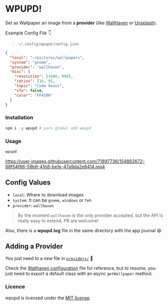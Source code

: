 # WPUPD!

Set as Wallpaper an image from a **provider** (like
[WallHaven](https://wallhaven.cc) or [Unsplash](https://unsplash.com)).

Example Config File 👇

> `~/.config/wpupd/config.json`

```json
{
  "local": "~/pictures/wallpapers",
  "system": "gnome",
  "provider": "wallhaven",
  "misc": {
    "resolution": [1600, 900],
    "ratios": [16, 9],
    "topic": "Code Geass",
    "sfw": false,
    "color": "FFA500"
  }
}
```

### Installation

```bash
npm i -g wpupd # yarn global add wpupd
```

### Usage

```sh
wpupd
```

https://user-images.githubusercontent.com/71897736/154862672-88f54f66-59b6-41b8-be1e-47a9da2e8414.mp4

## Config Values

- `local`: Where to download images
- `system`: It can be `gnome`, `windows` or `feh`
- `provider`: `wallhaven`

> By the moment `wallhaven` is the only provider accepted, but the API is really
> easy to extend, PR are welcome!

Also, there is a **wpupd.log** file in the same directory with the app journal 😆

## Adding a Provider

You just need to a new file in [`providers/`](./src/providers/) 👀

Check the [Wallhaven configuration](./src/providers/wallhaven.js) file for reference,
but to resume, you just need to export a default class with an async `getWallpaper` method.

### Licence

wpupd is licensed under the [MIT license](./LICENSE.md).
